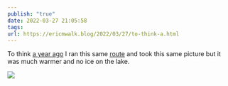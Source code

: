 ```yaml
---
publish: "true"
date: 2022-03-27 21:05:58
tags: 
url: https://ericmwalk.blog/2022/03/27/to-think-a.html
---
```




To think [a year ago](https://runs.lol/) I ran this same [route](http://www.strava.com/activities/6893543347) and took this same picture but it was much warmer and no ice on the lake.


![](https://ericmwalk.blog/uploads/2022/1321660337.jpg)
